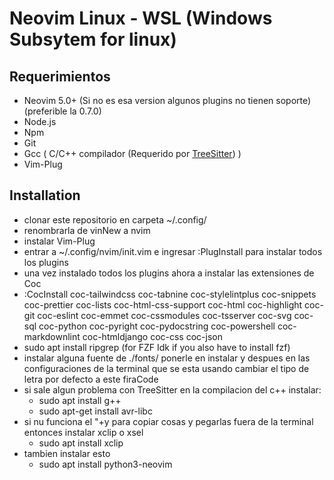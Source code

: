 # Neovim Linux - WSL (Windows Subsytem for linux)

## Requerimientos

- Neovim 5.0+ (Si no es esa version algunos plugins no tienen soporte) (preferible la 0.7.0)
- Node.js
- Npm
- Git
- Gcc ( C/C++ compilador (Requerido por [TreeSitter](https://github.com/nvim-treesitter/nvim-treesitter)) )
- Vim-Plug

## Installation

- clonar este repositorio en carpeta ~/.config/
- renombrarla de vinNew a nvim
- instalar Vim-Plug
- entrar a ~/.config/nvim/init.vim e ingresar :PlugInstall para instalar todos los plugins
- una vez instalado todos los plugins ahora a instalar las extensiones de Coc
- :CocInstall coc-tailwindcss coc-tabnine coc-stylelintplus coc-snippets coc-prettier coc-lists coc-html-css-support coc-html coc-highlight coc-git coc-eslint coc-emmet coc-cssmodules coc-tsserver coc-svg coc-sql coc-python coc-pyright coc-pydocstring coc-powershell coc-markdownlint coc-htmldjango coc-css coc-json
- sudo apt install ripgrep (for FZF Idk if you also have to install fzf)
- instalar alguna fuente de ./fonts/ ponerle en instalar y despues en las configuraciones de la terminal que se esta usando cambiar el tipo de letra por defecto a este firaCode
- si sale algun problema con TreeSitter en la compilacion del c++ instalar:
  - sudo apt install g++
  - sudo apt-get install avr-libc
- si nu funciona el "+y para copiar cosas y pegarlas fuera de la terminal entonces instalar xclip o xsel
  - sudo apt install xclip
- tambien instalar esto
  - sudo apt install python3-neovim
